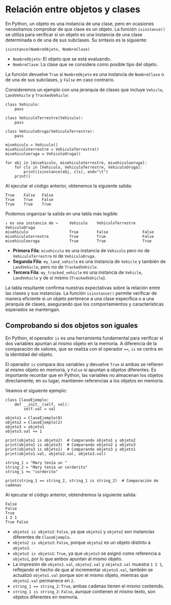 # Relación entre objetos y clases

En Python, un objeto es una instancia de una clase, pero en ocasiones necesitamos comprobar de que clase es un objeto. La función `isinstance()` se utiliza para verificar si un objeto es una instancia de una clase determinada o de una de sus subclases. Su sintaxis es la siguiente:

```
isinstance(NombreObjeto, NombreClase)
```

* `NombreObjeto`: El objeto que se está evaluando.
* `NombreClase`: La clase que se considera como posible tipo del objeto.

La función devuelve `True` si `NombreObjeto` es una instancia de `NombreClase` o de una de sus subclases, y `False` en caso contrario.

Consideremos un ejemplo con una jerarquía de clases que incluye `Vehicle`, `LandVehicle` y `TrackedVehicle`:

```
class Vehiculo:
    pass

class VehiculoTerrestre(Vehiculo):
    pass

class VehiculoOruga(VehiculoTerrestre):
    pass

mivehiculo = Vehiculo()
mivehiculoterrestre = VehiculoTerrestre()
mivehiculooruga = VehiculoOruga()

for obj in [mivehiculo, mivehiculoterrestre, mivehiculooruga]:
    for cls in [Vehiculo, VehiculoTerrestre, VehiculoOruga]:
        print(isinstance(obj, cls), end="\t")
    print()
```

Al ejecutar el código anterior, obtenemos la siguiente salida:

```
True	False	False	
True	True	False	
True	True	True	
```

Podemos organizar la salida en una tabla más legible:

```
↓ es una instancia de → 	Vehiculo 	VehiculoTerrestre 	VehiculoOruga
mivehiculo          	    True       	False            	False
mivehiculoterrestre     	True       	True            	False
mivehiculooruga  	        True       	True               	True
```

* **Primera Fila**: `mivehiculo` es una instancia de `Vehiculo` pero no de `VehiculoTerrestre` ni de `VehiculoOruga`.
* **Segunda Fila**: `my_land_vehicle` es una instancia de `Vehicle` y también de `LandVehicle`, pero no de `TrackedVehicle`.
* **Tercera Fila**: `my_tracked_vehicle` es una instancia de `Vehicle`, `LandVehicle` y de sí mismo (`TrackedVehicle`).

La tabla resultante confirma nuestras expectativas sobre la relación entre las clases y sus instancias. La función `isinstance()` permite verificar de manera eficiente si un objeto pertenece a una clase específica o a una jerarquía de clases, asegurando que los comportamientos y características esperados se mantengan.

## Comprobando si dos objetos son iguales

En Python, el operador `is` es una herramienta fundamental para verificar si dos variables apuntan al mismo objeto en la memoria. A diferencia de la comparación de valores, que se realiza con el operador `==`, `is` se centra en la identidad del objeto.

El operador `is` compara dos variables y devuelve `True` si ambas se refieren al mismo objeto en memoria, y `False` si apuntan a objetos diferentes. Es importante recordar que en Python, las variables no almacenan los objetos directamente; en su lugar, mantienen referencias a los objetos en memoria.

Veamos el siguiente ejemplo:

```
class ClaseEjemplo:
    def __init__(self, val):
        self.val = val

objeto1 = ClaseEjemplo(0)
objeto2 = ClaseEjemplo(2)
objeto3 = objeto1
objeto3.val += 1

print(objeto1 is objeto2)  # Comparando objeto1 y objeto2
print(objeto2 is objeto3)  # Comparando objeto2 y objeto3
print(objeto3 is objeto1)  # Comparando objeto3 y objeto1
print(objeto1.val, objeto2.val, objeto3.val)

string_1 = "Mary tenía un "
string_2 = "Mary tenía un corderito"
string_1 += "corderito"

print(string_1 == string_2, string_1 is string_2)  # Comparación de cadenas
```

Al ejecutar el código anterior, obtendremos la siguiente salida:

```
False
False
True
1 2 1
True False
```


* `objeto1 is objeto2`: `False`, ya que `objeto1` y `objeto2` son instancias diferentes de `ClaseEjemplo`.
* `objeto2 is objeto3`: `False`, porque `objeto2` es un objeto distinto a `objeto3`.
* `objeto3 is objeto1`: `True`, ya que `objeto3` se asignó como referencia a `objeto1`, por lo que ambos apuntan al mismo objeto.
* La impresión de `objeto1.val`, `objeto2.val` y `objeto3.val` muestra `1 2 1`, reflejando el hecho de que al incrementar `objeto3.val`, también se actualizó `objeto1.val` porque son el mismo objeto, mientras que `objeto2.val` permanece en `2`.
* `string_1 == string_2`: `True`, ambas cadenas tienen el mismo contenido.
* `string_1 is string_2`: `False`, aunque contienen el mismo texto, son objetos diferentes en memoria.

